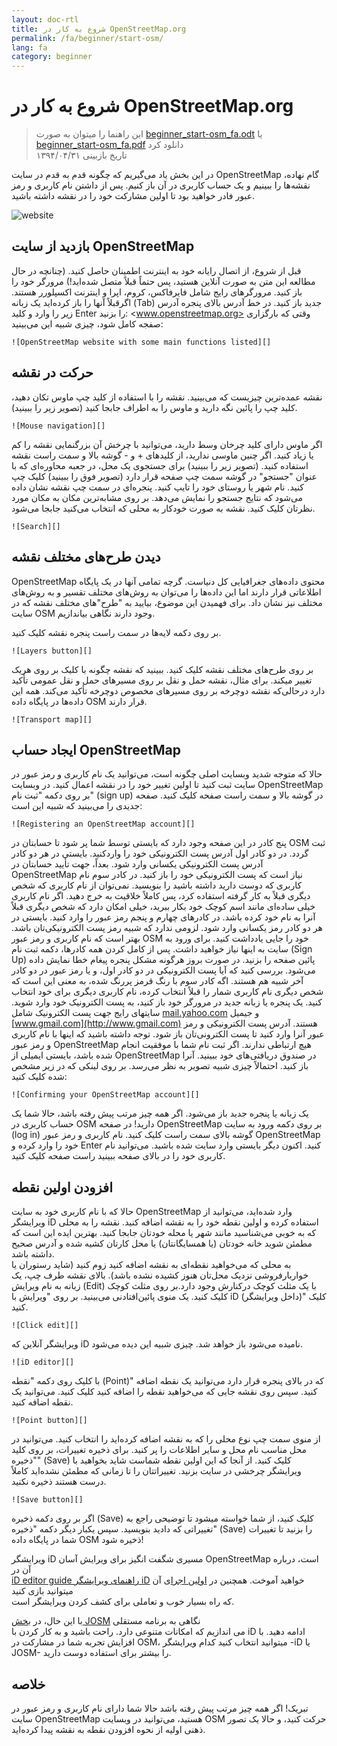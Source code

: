 ```yaml
---
layout: doc-rtl
title: شروع به کار در OpenStreetMap.org
permalink: /fa/beginner/start-osm/
lang: fa
category: beginner
---
```


شروع به کار در OpenStreetMap.org
====================================

>این راهنما را میتوان به صورت [beginner_start-osm_fa.odt](/files/beginner_start-osm_fa.odt) یا [beginner_start-osm_fa.pdf](/files/beginner_start-osm_fa.pdf) دانلود کرد  
> تاریخ بازبینی ۱۳۹۴/۰۴/۳۱  

در این بخش یاد می‌گیریم که چگونه قدم به قدم
در سایت OpenStreetMap گام نهاده، نقشه‌ها را ببینیم و یک حساب کاربری در آن باز کنیم.
پس از داشتن نام کاربری و رمز عبور فادر خواهید بود
تا اولین مشارکت خود را در نقشه داشته باشید.

![website][]

بازدید از سایت OpenStreetMap
-------------------------------

قبل از شروع، از اتصال رایانه خود به اینترنت اطمینان حاصل کنید.
    (چنانچه در حال مطالعه این متن به صورت آنلاین هستید، پس حتماً قبلاً متصل شده‌اید!)
مرورگر خود را باز کنید. مرورگرهای رایج شامل فایرفاکس، کروم، اپرا و اینترنت
    اکسپلورر هستند. اگرقبلاً آنها را باز کرده‌اید یک زبانه (Tab) جدید باز کنید.
در خط آدرس بالای پنجره آدرس زیر را وارد و کلید Enter را بزنید:
    <www.openstreetmap.org>
وقتی که بارگزاری صفجه کامل شود، چیزی شبیه این
    می‌بینید:

    ![OpenStreetMap website with some main functions listed][]

حرکت در نقشه
----------------

نقشه عمده‌ترین چیزیست که می‌بینید. نقشه را با
    استفاده از کلید چپ ماوس تکان دهید، کلید چپ را پائین نگه دارید و
    ماوس را به اطراف جابجا کنید (تصویر زیر را ببینید).

    ![Mouse navigation][]

اگر ماوس دارای کلید چرخان وسط دارید، می‌توانید با چرخش آن بزرگنمایی نقشه را کم یا زیاد کنید.
    اگر چنین ماوسی ندارید، از کلیدهای
    + و - گوشه بالا و سمت راست نقشه استفاده کنید. (تصویر زیر را
    ببینید)
برای جستجوی یک محل، در جعبه محاوره‌ای که با عنوان "جستجو" در گوشه 
    سمت چپ صفحه قرار  دارد (تصویر فوق را ببینید) کلیک چپ کنید. نام
    شهر یا روستای خود را تایپ کنید. پنجره‌ای 
    در سمت چپ نقشه نشان داده می‌شود که نتایج جستجو را نمایش می‌دهد. بر روی 
    مشابه‌ترین مکان به مکان مورد نظرتان کلیک کنید. نقشه 
    به صورت خودکار به محلی که انتخاب می‌کنید جابجا می‌شود.

    ![Search][]
   

دیدن طرح‌های مختلف نقشه
------------------------

OpenStreetMap محتوی داده‌های جغرافیایی کل دنیاست. گرچه 
تمامی آنها در یک پایگاه اطلاعاتی قرار دارند اما این داده‌ها را می‌توان 
به روش‌های مختلف تقسیر و به روش‌های مختلف نیز نشان داد. برای فهمیدن این موضوع، بیایید به "طرح"های مختلف نقشه که در سایت OSM وجود دارند
نگاهی بیاندازیم.

بر روی دکمه لایه‌ها در سمت راست پنجره نقشه کلیک کنید.

    ![Layers button][]

بر روی طرح‌های مختلف نقشه کلیک کنید. ببینید که نقشه چگونه
    با کلیک بر روی هریک تغییر میکند. برای مثال، نقشه حمل و نقل بر روی 
    مسیرهای حمل و نقل عمومی تأکید دارد درحالی‌که نقشه دوچرخه بر روی مسیرهای مخصوص دوچرخه تأکید
    می‌کند. همه این داده‌ها در پایگاه داده OSM
    قرار دارند.

    ![Transport map][]

ایجاد حساب OpenStreetMap
-------------------------------

حالا که متوجه شدید وبسایت اصلی چگونه است، می‌توانید
    یک نام کاربری و رمز عبور در سایت ثبت کنید تا اولین
    تغییر خود را در نقشه اعمال کنید.
در وبسایت OpenStreetMap بر روی دکمه "ثبت نام" (sign up) در گوشه بالا و سمت
     راست صفحه کلیک کنید.
صفحه جدیدی را می‌بینید که شبیه این است:

    ![Registering an OpenStreetMap account][]

پنج کادر در این صفحه وجود دارد که بایستی توسط شما پر شود
    تا حسابتان در OSM ثبت گردد.
در دو کادر اول آدرس پست الکترونیکی خود را واردکنید. بایستی
    در هر دو کادر آدرس پست الکترونیکی یکسانی وارد شود. بعداً، جهت تأیید حسابتان در 
    OpenStreetMap نیاز است که پست الکترونیکی خود را باز کنید.
در کادر سوم نام کاربری که دوست دارید داشته باشید را بنویسید.
    نمی‌توان از نام کاربری که شخص دیگری قبلاً  به کار گرفته استفاده کرد،
    پس کاملاً خلاقیت به خرج دهید. اگر نام کاربری خیلی ساده‌ای مانند اسم کوچک خود 
    بکار ببرید، خیلی امکان دارد که شخص دیگری قبلاً آنرا 
    به نام خود کرده باشد.
در کادرهای چهارم و پنجم رمز عبور را وارد کنید. بایستی در 
    هر دو کادر رمز یکسانی وارد شود. لزومی ندارد که 
    شبیه رمز پست الکترونیکی‌تان باشد.
بهتر است که نام کاربری و رمز عبور OSM خود را جایی یادداشت کنید. برای
    ورود به سایت به اینها نیاز خواهید داشت.
پس از کامل کردن همه کادرها، دکمه ثبت نام (Sign Up) 
    پائین صفحه را بزنید.
در صورت بروز هرگونه مشکل پنجره پیغام خطا نمایش داده می‌شود. بررسی کنید که آیا
    پست الکترونیکی در دو کادر اول، و یا 
    رمز عبور در دو کادر آخر شبیه هم هستند. اگه کادر سوم با رنگ قرمز پررنگ شده، 
    به معنی این است که شخص دیگری
    نام کاربری شمار را قبلاً انتخاب کرده، نام کاربری دیگری برای خود انتخاب کنید.
یک پنجره یا زبانه جدید در مرورگر خود باز کنید، به پست الکترونیک خود
    وارد شوید. سایتهای رایج جهت پست الکترونیک شامل [mail.yahoo.com](http://mail.yahoo.com)
    و جیمیل [www.gmail.com](http://www.gmail.com) هستند.
آدرس پست الکترونیکی و رمز عبور آنرا وارد کنید تا پست الکترونی‌تان باز شود.
    توجه داشته باشید که اینها با نام کاربری و رمز عبور OpenStreetMap هیچ 
    ارتباطی ندارند.
اگر ثبت نام شما با موفقیت انجام شده باشد، بایستی ایمیلی از 
    OpenStreetMap در صندوق دریافتی‌های خود ببینید. آنرا باز کنید. احتمالاً چیزی شبیه تصویر
    به نظر می‌رسد. بر روی لینکی که در زیر 
    مشخص شده کلیک کنید:

    ![Confirming your OpenStreetMap account][]

یک زبانه یا پنجره جدید باز می‌شود. اگر همه چیز مرتب پیش رفته باشد، حالا 
    شما یک حساب کاربری در OSM دارید!
در صفحه OpenStreetMap بر روی دکمه ورود به سایت (log in) گوشه بالای سمت راست کلیک کنید.
    نام کاربری و رمز عبور OpenStreetMap خود را وارد کرده و Enter کنید.
    اکنون دیگر بایستی وارد سایت شده باشید. می‌توانید نام کاربری خود را در بالای صفحه ببینید
     راست صفحه کلیک کنید.

افزودن اولین نقطه
------------------------

حالا که با نام کاربری خود به سایت OpenStreetMap وارد شده‌اید،
    ‌می‌توانید از ویرایشگر iD استفاده کرده و اولین نقطه خود را به نقشه 
    اضافه کنید.
نقشه را به محلی که به خوبی می‌شناسید مانند شهر یا محله خودتان 
    جابجا کنید. بهترین ایده این است که مطمئن شوید خانه خودتان (یا همسایگانتان) یا محل کارتان کشیه شده و آدرس صحیح داشته باشد.   
به محلی که می‌خواهید نقطه‌ای به نقشه اضافه کنید زوم کنید (شاید رستوران یا خواربارفروشی نزدیک محل‌تان هنوز کشیده نشده باشد).
بالای نقشه طرف چپ، یک زبانه به نام ویرایش (Edit) با یک 
    مثلث کوچک درکنارش وجود دارد.بر روی مثلث کوچک کلیک کنید. یک منوی پائین‌افتادنی 
    می‌بینید.
بر روی "ویرایش با iD (داخل ویرایشگر)" کلیک کنید.

    ![Click edit][]

ویرایشگر آنلاین که iD نامیده می‌شود باز خواهد شد. چیزی شبیه این دیده می‌شود.

    ![iD editor][]

با کلیک روی دکمه "نقطه (Point)" که در بالای پنجره قرار دارد 
    می‌توانید یک نقطه اضافه کنید. سپس روی نقشه جایی که می‌خواهید نقطه را اضافه کنید کلیک کنید.
    می‌توانید یک نقطه اضافه کنید. 

    ![Point button][]    

از منوی سمت چپ نوع محلی را که به نقشه اضافه کرده‌اید 
    را انتخاب کنید. می‌توانید در محل مناسب نام محل و سایر اطلاعات را 
    پر کنید.
برای ذخیره تغییرات، بر روی کلید "ذخیره" (Save)  کلیک کنید. از آنجا که این اولین
    نقطه شماست شاید بخواهید با ویرایشگر چرخشی در سایت بزنید. تغییراتتان را تا زمانی که
    مطمئن نشده‌اید کاملاً درست هستند ذخیره نکنید.

    ![Save button][]    

اگر بر روی دکمه ذخیره (Save) کلیک کنید، از شما خواسته میشود تا توضیحی راجع به تغییراتی که دادید بنویسید.
    سپس یکبار دیگر دکمه "ذخیره" (Save) را بزنید تا تغییرات شما در
    پایگاه داده OSM ذخیره شود!


ویرایشگر iD مسیری شگفت انگیز برای ویرایش آسان OpenStreetMap است، درباره آن در  
[iD editor guide راهنمای ویرایشگر iD](/fa/beginner/id-editor/) خواهید آموخت.
همچنین در  [اولین اجرا](http://www.openstreetmap.org/edit?editor=id#walkthrough=true)ی آن میتوانید بازی کنید   
که راه بسیار خوب و تعاملی برای کشف کردن ویرایشگر است.

با این حال، در [بخش JOSM](/fa/josm/) نگاهی به برنامه مستقلی  
می اندازیم که امکانات متنوعی دارد.
راحت باشید و به کار کردن با iD ادامه دهید. با افزایش تجربه شما در مشارکت در OSM، 
میتوانید انتخاب کنید کدام ویرایشگر -iD یا JOSM- را بیشتر برای استفاده دوست دارید.

خلاصه
-------

تبریک! اگر همه چیز مرتب پیش رفته باشد حالا شما دارای نام کاربری
و رمز عبور در سایت OpenStreetMap هستید، می‌توانید در وبسایت OSM حرکت کنید، و حالا یک تصور ذهنی
اولیه از نحوه افزودن نقطه به نقشه پیدا کرده‌اید.



[website]: /images/beginner/start-osm_website.png
[OpenStreetMap website with some main functions listed]: /images/beginner/osm-website-main-functions.png
[Mouse navigation]: /images/beginner/mouse-navigation.png
[Search]: /images/beginner/search.png
[Layers button]: /images/beginner/layers.png
[Transport map]: /images/beginner/transport-map.png
[Registering an OpenStreetMap account]: /images/beginner/registering-account.png
[Confirming your OpenStreetMap account]: /images/beginner/confirming-account.png
[Click edit]: /images/beginner/click-edit.png
[iD editor]: /images/beginner/id-editor.png
[Point button]: /images/beginner/point-button.png
[Save button]: /images/beginner/save-button.png